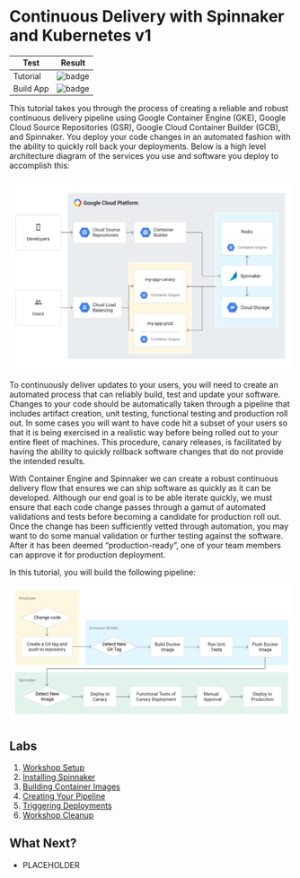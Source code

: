# Continuous Delivery with Spinnaker and Kubernetes v1

| Test          |   Result      |
| ------------- |---------------|
| Tutorial      | ![badge](https://concourse.dev.vicnastea.io/api/v1/teams/main/pipelines/gke-info-post-submit/jobs/test-tutorial/badge) |
| Build App     | ![badge](https://concourse.dev.vicnastea.io/api/v1/teams/main/pipelines/gke-info-post-submit/jobs/build-gke-info/badge)|

This tutorial takes you through the process of creating a reliable and robust continuous delivery pipeline using Google Container Engine (GKE), Google Cloud Source Repositories (GSR), Google Cloud Container Builder (GCB), and Spinnaker. You deploy your code changes in an automated fashion with the ability to quickly roll back your deployments. Below is a high level architecture diagram of the services you use and software you deploy to accomplish this: 

![](./docs/img/image21.png)


To continuously deliver updates to your users, you will need to create an automated process that can reliably build, test and update your software. Changes to your code should be automatically taken through a pipeline that includes artifact creation, unit testing, functional testing and production roll out. In some cases you will want to have code hit a subset of your users so that it is being exercised in a realistic way before being rolled out to your entire fleet of machines. This procedure, canary releases, is facilitated by having the ability to quickly rollback software changes that do not provide the intended results.

With Container Engine and Spinnaker we can create a robust continuous delivery flow that ensures we can ship software as quickly as it can be developed. Although our end goal is to be able iterate quickly, we must ensure that each code change passes through a gamut of automated validations and tests before becoming a candidate for production roll out. Once the change has been sufficiently vetted through automation, you may want to do some manual validation or further testing against the software. After it has been deemed “production-ready”, one of your team members can approve it for production deployment. 

In this tutorial, you will build the following pipeline:

![](./docs/img/image10.png)

## Labs

1. [Workshop Setup](labs/workshop-setup.md)
1. [Installing Spinnaker](labs/installing-spinnaker.md)
1. [Building Container Images](labs/building-container-images.md)
1. [Creating Your Pipeline](labs/creating-your-pipeline.md)
1. [Triggering Deployments](labs/triggering-deployments.md)
1. [Workshop Cleanup](labs/workshop-cleanup.md)

## What Next?

* PLACEHOLDER

